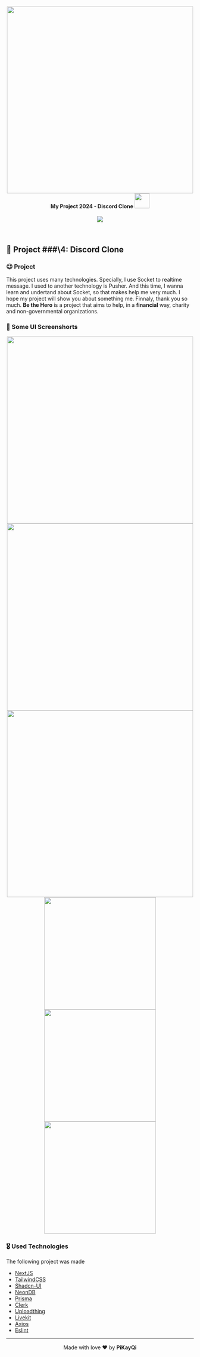<!-- ![Release](https://github.com/yamgarcia/Portfolio/actions/workflows/nextjs.yml/badge.svg) -->

<h4 align="center">
 <a href="https://youtu.be/s3s98QBlOV8?si=WSRv464g-4mLvdal" ><img src="https://utfs.io/f/3e657baf-f36b-4176-9fab-5a903ede06f0-m05xik.png" width="500px" /><br></a>
 <div align><b>My Project 2024 - Discord Clone</b> <img src="https://utfs.io/f/87b85491-8e80-4e3a-9f3c-1681ba9b47ab-ua24ks.png" height="40px" /></div>
</h4>
<p align="center">
  <a href="https://youtu.be/s3s98QBlOV8?si=WSRv464g-4mLvdal" target="_blank">
     <img src="https://img.shields.io/badge/YouTube-FF0000?style=for-the-badge&logo=youtube&logoColor=white" target="_blank" /> 
  </a>
</p>
<br>

## 	:bricks: Project ###\4: Discord Clone

### :wink: Project

This project uses many technologies. Specially, I use Socket to realtime message. I used to another technology is Pusher. And this time, I wanna learn and undertand about Socket, so that makes help me very much. I hope my project will show you about something me. Finnaly, thank you so much.
<b>Be the Hero</b> is a project that aims to help, in a <b>financial</b> way, charity and non-governmental organizations.

### :camera_flash: Some UI Screenshorts
<div align="center">
  <div align="center">
    <img src="https://utfs.io/f/4e9c7a2b-d62b-4972-bbb3-cf6010e7c7ee-vzu5ar.png" width="500px" target="_blank" /> 
    <img src="https://utfs.io/f/dc403fc2-94bd-4b08-8e2f-597003e0b16d-vzu5as.png" width="500px" target="_blank" /> 
    <img src="https://utfs.io/f/cbfb046f-5851-48aa-a4e1-d4c02b72343a-vzu5at.png" width="500px" target="_blank" /> 
  </div>
  <div align="center">
    <img src="https://utfs.io/f/b3a5fc71-fb77-49a8-8d95-3d5453e257f8-abohsc.png" width="300px" target="_blank" />
    <img src="https://utfs.io/f/5e5412a9-3cd1-4ec7-8266-d98cff63dd2b-abohsd.png" width="300px" target="_blank" />
    <img src="https://utfs.io/f/62ce8b4b-bc4c-4f68-a726-771f4de89bca-abohse.png" width="300px" target="_blank" />
  </div>
</div>

### :medal_military: Used Technologies

The following project was made

- [NextJS](https://nextjs.org/)
- [TailwindCSS](https://tailwindcss.com/)
- [Shadcn-UI](https://ui.shadcn.com/)
- [NeonDB](https://neon.tech/)
- [Prisma](https://www.prisma.io/)
- [Clerk](https://dashboard.clerk.com/)
- [Uploadthing](https://uploadthing.com/)
- [Livekit](https://livekit.io/)
- [Axios](https://www.npmjs.com/package/axios)
- [Eslint](https://www.npmjs.com/package/eslint)

---

<p align="center">Made with love ❤️ by <b><a src="https://github.com/PiNguyenVanHong">PiKayQi</a></b></p>
